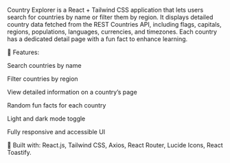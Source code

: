 Country Explorer is a React + Tailwind CSS application that lets users search for countries by name or filter them by region. It displays detailed country data fetched from the REST Countries API, including flags, capitals, regions, populations, languages, currencies, and timezones. Each country has a dedicated detail page with a fun fact to enhance learning.

🔎 Features:

Search countries by name

Filter countries by region

View detailed information on a country’s page

Random fun facts for each country

Light and dark mode toggle

Fully responsive and accessible UI

🚀 Built with: React.js, Tailwind CSS, Axios, React Router, Lucide Icons, React Toastify.

